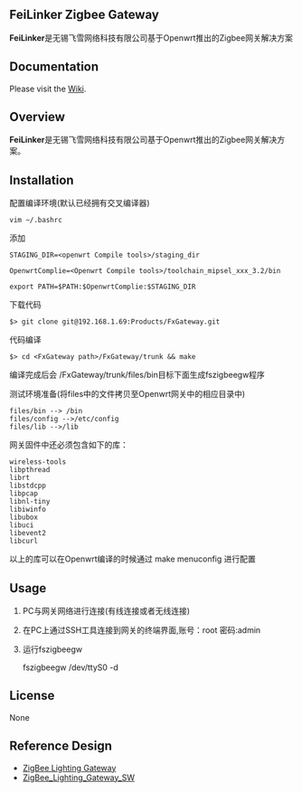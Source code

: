## FeiLinker Zigbee Gateway
**FeiLinker**是无锡飞雪网络科技有限公司基于Openwrt推出的Zigbee网关解决方案  

## Documentation  

Please visit the [Wiki](https://git.oschina.net/Edward_Ou/fxgateway/wikis).

## Overview  

**FeiLinker**是无锡飞雪网络科技有限公司基于Openwrt推出的Zigbee网关解决方案。

## Installation  

配置编译环境(默认已经拥有交叉编译器)

    vim ~/.bashrc

添加

    STAGING_DIR=<openwrt Compile tools>/staging_dir

    OpenwrtComplie=<Openwrt Compile tools>/toolchain_mipsel_xxx_3.2/bin

    export PATH=$PATH:$OpenwrtComplie:$STAGING_DIR

下载代码

    $> git clone git@192.168.1.69:Products/FxGateway.git

代码编译

    $> cd <FxGateway path>/FxGateway/trunk && make

编译完成后会 <FxGateway path>/FxGateway/trunk/files/bin目标下面生成fszigbeegw程序

测试环境准备(将files中的文件拷贝至Openwrt网关中的相应目录中)
    
    files/bin --> /bin
	files/config -->/etc/config
	files/lib -->/lib

网关固件中还必须包含如下的库：
	 
	wireless-tools 
	libpthread 
	librt 
	libstdcpp 
	libpcap 
	libnl-tiny 
	libiwinfo
    libubox 
	libuci 
	libevent2 
	libcurl
以上的库可以在Openwrt编译的时候通过 make menuconfig 进行配置
	
## Usage  
1. PC与网关网络进行连接(有线连接或者无线连接)
2. 在PC上通过SSH工具连接到网关的终端界面,账号：root 密码:admin
3. 运行fszigbeegw

	fszigbeegw /dev/ttyS0 -d

## License  

None

## Reference Design
- [ZigBee Lighting Gateway](http://processors.wiki.ti.com/index.php/ZigBee_Lighting_Gateway)
- [ZigBee_Lighting_Gateway_SW](http://processors.wiki.ti.com/index.php/ZigBee_Lighting_Gateway_SW)

